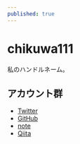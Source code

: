 ```yaml
---
published: true
---
```


# chikuwa111

私のハンドルネーム。

## アカウント群

- [Twitter](https://twitter.com/chiquwa111)
- [GitHub](https://github.com/chikuwa111)
- [note](https://note.com/chikuwa111)
- [Qiita](https://qiita.com/chikuwa111)
